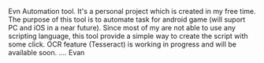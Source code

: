 Evn Automation tool.
It's a personal project which is created in my free time.
The purpose of this tool is to automate task for android game (will suport PC and iOS in a near future).
Since most of my are not able to use any scripting language, this tool provide a simple way to create the script with some click.
OCR feature (Tesseract) is working in progress and will be available soon.
....
Evan
